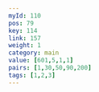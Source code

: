 ```yaml
---
myId: 110
pos: 79
key: 114
link: 157
weight: 1
category: main
value: [601,5,1,1]
pairs: [1,30,50,90,200]
tags: [1,2,3]
---
```

